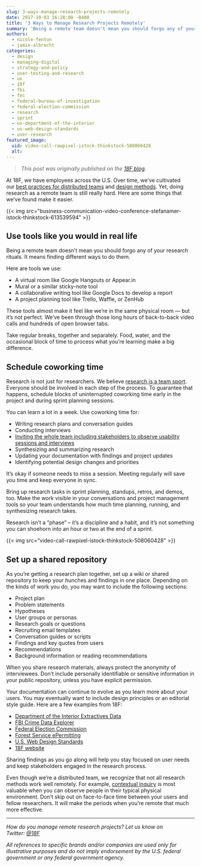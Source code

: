 ```yaml
---
slug: 3-ways-manage-research-projects-remotely
date: 2017-10-03 16:28:00 -0400
title: '3 Ways to Manage Research Projects Remotely'
summary: 'Being a remote team doesn’t mean you should forgo any of your research rituals. It means finding different ways to do them.'
authors:
  - nicole-fenton
  - jamie-albrecht
categories:
  - design
  - managing-digital
  - strategy-and-policy
  - user-testing-and-research
  - ux
  - 18f
  - fbi
  - fec
  - federal-bureau-of-investigation
  - federal-election-commission
  - research
  - sprint
  - us-department-of-the-interior
  - us-web-design-standards
  - user-research
featured_image:
  uid: video-call-rawpixel-istock-thinkstock-508060428
  alt: 
---
```


> _This post was originally published on the [18F blog](https://18f.gsa.gov/2017/09/27/three-ways-to-manage-research-projects/)._

At 18F, we have employees across the U.S. Over time, we’ve cultivated our [best practices for distributed teams](https://18f.gsa.gov/2015/10/15/best-practices-for-distributed-teams/) and [design methods](https://methods.18f.gov/). Yet, doing research as a remote team is still really hard. Here are some things that we’ve found make it easier.

{{< img src="business-communication-video-conference-stefanamer-istock-thinkstock-613539594" >}}

## Use tools like you would in real life

Being a remote team doesn’t mean you should forgo any of your research rituals. It means finding different ways to do them.

Here are tools we use:

*   A virtual room like Google Hangouts or Appear.in
*   Mural or a similar sticky-note tool
*   A collaborative writing tool like Google Docs to develop a report
*   A project planning tool like Trello, Waffle, or ZenHub

These tools almost make it feel like we’re in the same physical room — but it’s not perfect. We’ve been through those long hours of back-to-back video calls and hundreds of open browser tabs.

Take regular breaks, together and separately. Food, water, and the occasional block of time to process what you’re learning make a big difference.

## Schedule coworking time

Research is not just for researchers. We believe [research is a team sport](https://userresearch.blog.gov.uk/2014/08/06/have-you-had-your-recommended-dose-of-research/). Everyone should be involved in each step of the process. To guarantee that happens, schedule blocks of uninterrupted coworking time early in the project and during sprint planning sessions.

You can learn a lot in a week. Use coworking time for:

*   Writing research plans and conversation guides
*   Conducting interviews
*   [Inviting the whole team including stakeholders to observe usability sessions and interviews](https://18f.gsa.gov/2016/08/16/what-happens-when-the-whole-team-joins-user-interviews/)
*   Synthesizing and summarizing research
*   Updating your documentation with findings and project updates
*   Identifying potential design changes and priorities

It’s okay if someone needs to miss a session. Meeting regularly will save you time and keep everyone in sync.

Bring up research tasks in sprint planning, standups, retros, and demos, too. Make the work visible in your conversations and project management tools so your team understands how much time planning, running, and synthesizing research takes.

Research isn’t a “phase” – it’s a discipline and a habit, and it’s not something you can shoehorn into an hour or two at the end of a sprint.

{{< img src="video-call-rawpixel-istock-thinkstock-508060428" >}}

## Set up a shared repository

As you’re getting a research plan together, set up a wiki or shared repository to keep your hunches and findings in one place. Depending on the kinds of work you do, you may want to include the following sections:

*   Project plan
*   Problem statements
*   Hypotheses
*   User groups or personas
*   Research goals or questions
*   Recruiting email templates
*   Conversation guides or scripts
*   Findings and key quotes from users
*   Recommendations
*   Background information or reading recommendations

When you share research materials, always protect the anonymity of interviewees. Don’t include personally identifiable or sensitive information in your public repository, unless you have explicit permission.

Your documentation can continue to evolve as you learn more about your users. You may eventually want to include design principles or an editorial style guide. Here are a few examples from 18F:

*   [Department of the Interior Extractives Data](https://github.com/18F/doi-extractives-data/wiki)
*   [FBI Crime Data Explorer](https://github.com/18F/crime-data-explorer/wiki)
*   [Federal Election Commission](https://github.com/18F/fec-testing/issues)
*   [Forest Service ePermitting](https://github.com/18F/fs-online-permitting/wiki/Entry-research-(June-2017))
*   [U.S. Web Design Standards](https://github.com/18F/web-design-standards/wiki)
*   [18F website](https://github.com/18F/18f.gsa.gov/wiki)

Sharing findings as you go along will help you stay focused on user needs and keep stakeholders engaged in the research process.

Even though we’re a distributed team, we recognize that not all research methods work well remotely. For example, [contextual inquiry](https://methods.18f.gov/discover/contextual-inquiry/) is most valuable when you can observe people in their typical physical environment. Don’t skip out on face-to-face time between your users and fellow researchers. It will make the periods when you’re remote that much more effective.

* * *

_How do you manage remote research projects? Let us know on Twitter: [@18F](https://twitter.com/18F/)_

_All references to specific brands and/or companies are used only for illustrative purposes and do not imply endorsement by the U.S. federal government or any federal government agency._ 
